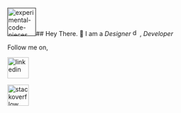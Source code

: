 [<img width="64" height="64" src="https://img.icons8.com/pieces/64/experimental-code-pieces.png" alt="experimental-code-pieces"/>]()## Hey There. 👋 I am a *Designer* [<img width="16" height="16" src="https://img.icons8.com/officel/16/design.png" alt="design"/>](), *Developer* 




Follow me on,

[<img width="48" height="48" src="https://img.icons8.com/fluency/48/linkedin.png" alt="linkedin"/>](https://icons8.com/icon/xuvGCOXi8Wyg/linkedin)

[<img width="48" height="48" src="https://img.icons8.com/color/48/stackoverflow.png" alt="stackoverflow"/>](https://stackoverflow.com/users/14561731/sahan)
